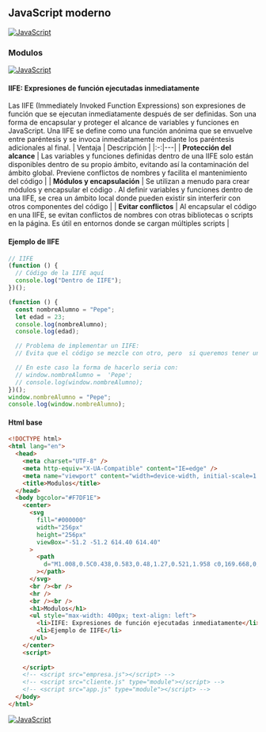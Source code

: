 ## JavaScript moderno
[![JavaScript](https://img.shields.io/badge/JavaScript-F7DF1E?style=for-the-badge&logo=javascript&logoColor=white&labelColor=101010)](https://github.com/Alberto-mt/JavaScript_JQuery/blob/main/JavaScript/Apuntes/index.md)

### Modulos
[![JavaScript](https://img.shields.io/badge/Modulos-c08a44?style=for-the-badge&logo=javascript&logoColor=white&labelColor=101010)](https://github.com/Alberto-mt/JavaScript_JQuery/blob/main/JavaScript/Apuntes/categories/Modulos.md)

#### IIFE: Expresiones de función ejecutadas inmediatamente
Las IIFE (Immediately Invoked Function Expressions) son expresiones de función que se ejecutan inmediatamente después de ser definidas. Son una forma de encapsular y proteger el alcance de variables y funciones en JavaScript.
Una IIFE se define como una función anónima que se envuelve entre paréntesis y se invoca inmediatamente mediante los paréntesis adicionales al final.
| Ventaja  | Descripción  |
|:-:|---|
| **Protección del alcance**  | Las variables y funciones definidas dentro de una IIFE solo están disponibles dentro de su propio ámbito, evitando así la contaminación del ámbito global. Previene conflictos de nombres y facilita el mantenimiento del código  |
| **Módulos y encapsulación**  | Se utilizan a menudo para crear módulos y encapsular el código . Al definir variables y funciones dentro de una IIFE, se crea un ámbito local donde pueden existir sin interferir con otros componentes del código  |
| **Evitar conflictos**  | Al encapsular el código en una IIFE, se evitan conflictos de nombres con otras bibliotecas o scripts en la página. Es útil en entornos donde se cargan múltiples scripts  |

#### Ejemplo de IIFE
```js
// IIFE 
(function () {
  // Código de la IIFE aquí
  console.log("Dentro de IIFE");
})();

(function () {
  const nombreAlumno = "Pepe";
  let edad = 23;
  console.log(nombreAlumno);
  console.log(edad);

  // Problema de implementar un IIFE:
  // Evita que el código se mezcle con otro, pero  si queremos tener un código más ordenado y separar en distintos archivos sería imposible hacerlo

  // En este caso la forma de hacerlo seria con:
  // window.nombreAlumno =  'Pepe';
  // console.log(window.nombreAlumno);
})();
window.nombreAlumno = "Pepe";
console.log(window.nombreAlumno);
```

#### Html base
```html
<!DOCTYPE html>
<html lang="en">
  <head>
    <meta charset="UTF-8" />
    <meta http-equiv="X-UA-Compatible" content="IE=edge" />
    <meta name="viewport" content="width=device-width, initial-scale=1.0" />
    <title>Modulos</title>
  </head>
  <body bgcolor="#F7DF1E">
    <center>
      <svg
        fill="#000000"
        width="256px"
        height="256px"
        viewBox="-51.2 -51.2 614.40 614.40"
      >
        <path
          d="M1.008,0.5C0.438,0.583,0.48,1.27,0.521,1.958 c0,169.668,0,339.31,0,508.974c169.364,1.135,340.808,0.162,510.979,0.486c0-170.309,0-340.61,0-510.918 C341.342,0.5,171.167,0.5,1.008,0.5z M259.893,452.167c-11.822,11.919-30.478,18.938-53.429,18.938 c-37.643,0-58.543-18.34-71.884-43.711c12.842-8.2,25.966-16.122,39.344-23.795c5.456,15.262,23.886,32.42,44.683,21.857 c13.183-6.699,11.661-27.01,11.661-49.054c0-45.773,0-98.578,0-139.872c-0.042-0.688-0.083-1.375,0.482-1.458 c15.707,0,31.413,0,47.116,0c0,36.788,0,78.402,0,117.529C277.866,395.199,280.91,430.988,259.893,452.167z M470.696,409.917 c-2.674,39.884-35.243,61.063-79.17,61.188c-43.062,0.124-70.624-19.013-87.433-48.567c12.085-8.317,25.778-15.017,38.375-22.822 c10.08,15.761,27.537,30.91,53.429,28.652c16.131-1.406,34.856-14.555,24.285-34.482c-5.127-9.66-17.516-14.567-28.656-19.425 c-35.352-15.424-76.828-29.571-72.861-84.992c1.327-18.514,9.852-31.525,20.889-40.796c11.311-9.5,26.46-15.867,46.629-16.511 c36.629-1.173,56.723,15.12,70.429,37.884c-11.664,8.891-24.514,16.608-37.401,24.281c-4.229-12.995-24.644-25.658-41.772-17.969 c-7.789,3.493-14.788,13.761-10.684,26.224c3.66,11.115,18.589,17.199,30.599,22.344 C433.706,340.486,474.331,355.693,470.696,409.917z"
        ></path>
      </svg>
      <br /><br />
      <hr />
      <br /><br />
      <h1>Modulos</h1>
      <ul style="max-width: 400px; text-align: left">
        <li>IIFE: Expresiones de función ejecutadas inmediatamente</li>
        <li>Ejemplo de IIFE</li>
      </ul>
    </center>
    <script>
      
    </script>
    <!-- <script src="empresa.js"></script> -->
    <!-- <script src="cliente.js" type="module"></script> -->
    <!-- <script src="app.js" type="module"></script> -->
  </body>
</html>
```

[![JavaScript](https://img.shields.io/badge/Modulos-c08a44?style=for-the-badge&label=&#9650;&logoColor=white&labelColor=101010)](https://github.com/Alberto-mt/JavaScript_JQuery/blob/main/JavaScript/Apuntes/categories/Modulos.md)
